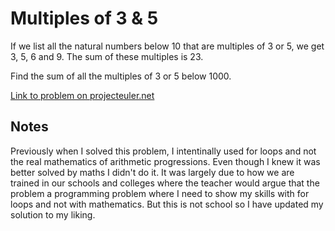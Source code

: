 # Multiples of 3 & 5

If we list all the natural numbers below 10 that are multiples of 3 or 5, we get 3, 5, 6 and 9. The sum of these multiples is 23.

Find the sum of all the multiples of 3 or 5 below 1000.

[Link to problem on projecteuler.net](https://projecteuler.net/problem=1)

## Notes

Previously when I solved this problem, I intentinally used for loops and not the real mathematics of arithmetic progressions. Even though I knew it was better solved by maths I didn't do it. It was largely due to how we are trained in our schools and colleges where the teacher would argue that the problem a programming problem where I need to show my skills with for loops and not with mathematics. But this is not school so I have updated my solution to my liking.
